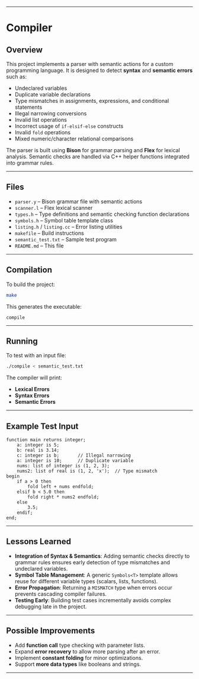 
---

# Compiler

## Overview

This project implements a parser with semantic actions for a custom programming language.
It is designed to detect **syntax** and **semantic errors** such as:

* Undeclared variables
* Duplicate variable declarations
* Type mismatches in assignments, expressions, and conditional statements
* Illegal narrowing conversions
* Invalid list operations
* Incorrect usage of `if-elsif-else` constructs
* Invalid `fold` operations
* Mixed numeric/character relational comparisons

The parser is built using **Bison** for grammar parsing and **Flex** for lexical analysis.
Semantic checks are handled via C++ helper functions integrated into grammar rules.

---

## Files

* `parser.y` – Bison grammar file with semantic actions
* `scanner.l` – Flex lexical scanner
* `types.h` – Type definitions and semantic checking function declarations
* `symbols.h` – Symbol table template class
* `listing.h` / `listing.cc` – Error listing utilities
* `makefile` – Build instructions
* `semantic_test.txt` – Sample test program
* `README.md` – This file

---

## Compilation

To build the project:

```bash
make
```

This generates the executable:

```
compile
```

---

## Running

To test with an input file:

```bash
./compile < semantic_test.txt
```

The compiler will print:

* **Lexical Errors**
* **Syntax Errors**
* **Semantic Errors**

---

## Example Test Input

```plaintext
function main returns integer;
    a: integer is 5;
    b: real is 3.14;
    c: integer is b;       // Illegal narrowing
    a: integer is 10;      // Duplicate variable
    nums: list of integer is (1, 2, 3);
    nums2: list of real is (1, 2, 'x');  // Type mismatch
begin
    if a > 0 then
        fold left + nums endfold;
    elsif b < 5.0 then
        fold right * nums2 endfold;
    else
        3.5;
    endif;
end;
```

---

## Lessons Learned

* **Integration of Syntax & Semantics**: Adding semantic checks directly to grammar rules ensures early detection of type mismatches and undeclared variables.
* **Symbol Table Management**: A generic `Symbols<T>` template allows reuse for different variable types (scalars, lists, functions).
* **Error Propagation**: Returning a `MISMATCH` type when errors occur prevents cascading compiler failures.
* **Testing Early**: Building test cases incrementally avoids complex debugging late in the project.

---

## Possible Improvements

* Add **function call** type checking with parameter lists.
* Expand **error recovery** to allow more parsing after an error.
* Implement **constant folding** for minor optimizations.
* Support **more data types** like booleans and strings.

---
